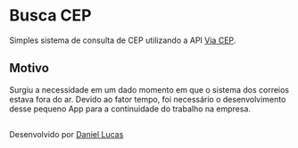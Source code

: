 # Busca CEP
Simples sistema de consulta de CEP utilizando a API [Via CEP](https://viacep.com.br/).<br>

## Motivo
Surgiu a necessidade em um dado momento em que o sistema dos correios estava fora do ar. 
Devido ao fator tempo, foi necessário o desenvolvimento desse pequeno App para a continuidade 
do trabalho na empresa.

##
Desenvolvido por [Daniel Lucas](daniellucas382@gmail.com)